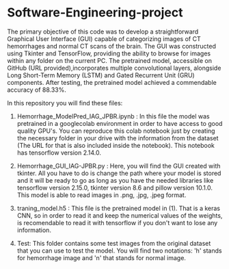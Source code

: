 # Software-Engineering-project
The primary objective of this code was to develop a straightforward Graphical User Interface (GUI) capable of categorizing images of CT hemorrhages and normal CT scans of the brain. The GUI was constructed using Tkinter and TensorFlow, providing the ability to browse for images within any folder on the current PC. The pretrained model, accessible on GitHub (URL provided),incorporates multiple convolutional layers, alongside Long Short-Term Memory (LSTM) and Gated Recurrent Unit (GRU) components. After testing, the pretrained model achieved a commendable accuracy of 88.33%. 

In this repository you will find these files:
1) Hemorrhage_ModelPred_IAG_JPBR.ipynb : In this file the model was pretrained in a googlecolab environment in order to have access to good quality GPU's. You can reproduce this colab notebook just by creating the necessary folder in your drive with the information from the dataset (The URL for that is also included inside the notebook). This notebook has tensorflow version 2.14.0.
   
3) Hemorrhage_GUI_IAG-JPBR.py : Here, you will find the GUI created with tkinter. All you have to do is change the path where your model is stored and it will be ready to go as long as you have the needed libraries like tensorflow version 2.15.0, tkinter version 8.6 and pillow version 10.1.0. This model is able to read images in .png, .jpg, .jpeg format.
   
5) traning_model.h5 : This file is the pretrained model in (1). That is a keras CNN, so in order to read it and keep the numerical values of the weights, is recomendable to read it with tensorflow if you don't want to lose any information.
   
7) Test: This folder contains some test images from the original dataset that you can use to test the model. You will find two notations: 'h' stands for hemorrhage image and 'n' that stands for normal image.
